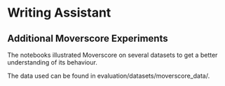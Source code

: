 # Writing Assistant
## Additional Moverscore Experiments

The notebooks illustrated Moverscore on several datasets to get a better understanding of its behaviour.

The data used can be found in evaluation/datasets/moverscore_data/.